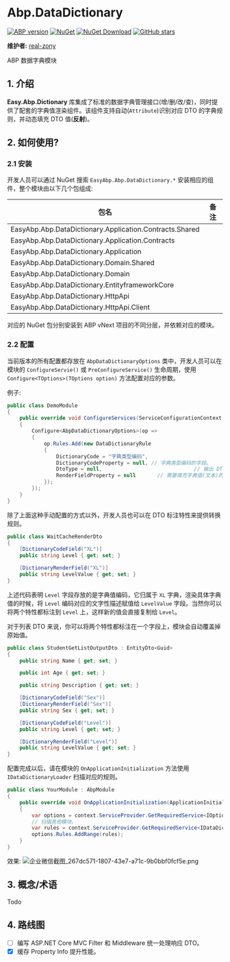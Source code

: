# Abp.DataDictionary

[![ABP version](https://img.shields.io/badge/dynamic/xml?style=flat-square&color=yellow&label=abp&query=%2F%2FProject%2FPropertyGroup%2FAbpVersion&url=https%3A%2F%2Fraw.githubusercontent.com%2FEasyAbp%2FAbp.DataDictionary%2Fmaster%2FDirectory.Build.props)](https://abp.io)
[![NuGet](https://img.shields.io/nuget/v/EasyAbp.Abp.DataDictionary.Domain.Shared.svg?style=flat-square)](https://www.nuget.org/packages/EasyAbp.Abp.DataDictionary.Domain.Shared)
[![NuGet Download](https://img.shields.io/nuget/dt/EasyAbp.Abp.DataDictionary.Domain.Shared.svg?style=flat-square)](https://www.nuget.org/packages/EasyAbp.Abp.DataDictionary.Domain.Shared)
[![GitHub stars](https://img.shields.io/github/stars/EasyAbp/Abp.DataDictionary?style=social)](https://www.github.com/EasyAbp/Abp.DataDictionary)

**维护者:** [real-zony](https://github.com/real-zony) 

ABP 数据字典模块

## 1. 介绍

**Easy.Abp.Dictionary** 库集成了标准的数据字典管理接口(增/删/改/查)，同时提供了配套的字典值渲染组件。该组件支持自动(`Attribute`)识别对应 DTO 的字典规则，并动态填充 DTO 值(**反射**)。

## 2. 如何使用?

### 2.1 安装

开发人员可以通过 NuGet 搜索 `EasyAbp.Abp.DataDictionary.*` 安装相应的组件，整个模块由以下几个包组成:

| 包名                                                    | 备注 |
| ------------------------------------------------------- | ---- |
| EasyAbp.Abp.DataDictionary.Application.Contracts.Shared |      |
| EasyAbp.Abp.DataDictionary.Application.Contracts        |      |
| EasyAbp.Abp.DataDictionary.Application                  |      |
| EasyAbp.Abp.DataDictionary.Domain.Shared                |      |
| EasyAbp.Abp.DataDictionary.Domain                       |      |
| EasyAbp.Abp.DataDictionary.EntityframeworkCore          |      |
| EasyAbp.Abp.DataDictionary.HttpApi                      |      |
| EasyAbp.Abp.DataDictionary.HttpApi.Client               |      |

对应的 NuGet 包分别安装到 ABP vNext 项目的不同分层，并依赖对应的模块。

### 2.2 配置

当前版本的所有配置都存放在 `AbpDataDictionaryOptions` 类中，开发人员可以在模块的 `ConfigureServie()` 或 `PreConfigureService()` 生命周期，使用 `Configure<TOptions>(TOptions option)` 方法配置对应的参数。

例子:

```csharp
public class DemoModule
{
    public override void ConfigureServices(ServiceConfigurationContext context)
    {
        Configure<AbpDataDictionaryOptions>(op =>
        {
            op.Rules.Add(new DataDictionaryRule
            {
                DictionaryCode = "字典类型编码",
                DictionaryCodeProperty = null, // 字典类型编码的字段。
                DtoType = null, 							 // 输出 DTO 的类型。
                RenderFieldProperty = null 		 // 需要填充字典值(文本)的字段。
            });
        });
    }
}
```

除了上面这种手动配置的方式以外，开发人员也可以在 DTO 标注特性来提供转换规则。

```csharp
public class WaitCacheRenderDto
{
    [DictionaryCodeField("XL")]
    public string Level { get; set; }

    [DictionaryRenderField("XL")]
    public string LevelValue { get; set; }
}
```

上述代码表明 `Level` 字段存放的是字典值编码，它归属于 `XL` 字典，渲染具体字典值的时候，将 `Level` 编码对应的文字性描述赋值给 `LevelValue` 字段。当然你可以将两个特性都标注到 `Level` 上，这样新的值会直接复制给 `Level`。

对于列表 DTO 来说，你可以将两个特性都标注在一个字段上，模块会自动覆盖掉原始值。

```csharp
public class StudentGetListOutputDto : EntityDto<Guid>
{
    public string Name { get; set; }

    public int Age { get; set; }

    public string Description { get; set; }

    [DictionaryCodeField("Sex")]
    [DictionaryRenderField("Sex")]
    public string Sex { get; set; }

    [DictionaryCodeField("Level")]
    public string Level { get; set; }

    [DictionaryRenderField("Level")]
    public string LevelValue { get; set; }
}
```

配置完成以后，请在模块的 `OnApplicationInitialization` 方法使用 `IDataDictionaryLoader` 扫描对应的规则。

```csharp
public class YourModule : AbpModule
{
    public override void OnApplicationInitialization(ApplicationInitializationContext context)
    {
        var options = context.ServiceProvider.GetRequiredService<IOptions<AbpDataDictionaryOptions>>().Value;
        // 扫描其他模块。
        var rules = context.ServiceProvider.GetRequiredService<IDataDictionaryLoader>().ScanRules(typeof(YourOtherModule).Assembly);
        options.Rules.AddRange(rules);
    }
}
```

效果:
![企业微信截图_267dc571-1807-43e7-a71c-9b0bbf0fcf5e.png](https://i.loli.net/2021/01/15/CPhi6dQ9R4IOLk1.png)


## 3. 概念/术语

Todo

## 4. 路线图

- [ ] 编写 ASP.NET Core MVC Filter 和 Middleware 统一处理响应 DTO。
- [x] 缓存 Property Info 提升性能。
